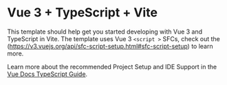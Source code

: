 # Vue 3 + TypeScript + Vite

This template should help get you started developing with Vue 3 and TypeScript in Vite. The template uses Vue 3 `<script >` SFCs, check out the (https://v3.vuejs.org/api/sfc-script-setup.html#sfc-script-setup) to learn more.

Learn more about the recommended Project Setup and IDE Support in the [Vue Docs TypeScript Guide](https://vuejs.org/guide/typescript/overview.html#project-setup).
